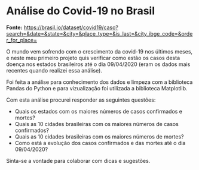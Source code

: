 # Análise do Covid-19 no Brasil

<b>Fonte:</b> https://brasil.io/dataset/covid19/caso?search=&date=&state=&city=&place_type=&is_last=&city_ibge_code=&order_for_place=

O mundo vem sofrendo com o crescimento da covid-19 nos últimos meses, e neste meu primeiro projeto quis verificar como estão os casos desta doença nos estados brasileiros até o dia 09/04/2020 (eram os dados mais recentes quando realizei essa análise).

Foi feita a análise para conhecimento dos dados e limpeza com a biblioteca Pandas do Python e para vizualização foi utilizada a biblioteca Matplotlib.


Com esta análise procurei responder as seguintes questões:

<ul>
    <li> Quais os estados com os maiores números de casos confirmados e mortes?</li>
    <li> Quais as 10 cidades brasileiras com os maiores números de casos confirmados?</li>
    <li> Quais as 10 cidades brasileiras com os maiores números de mortes?</li>
    <li> Como está a evolução dos casos confirmados e das mortes até o dia 09/04/2020?</li>
</ul>


Sinta-se a vontade para colaborar com dicas e sugestões.
